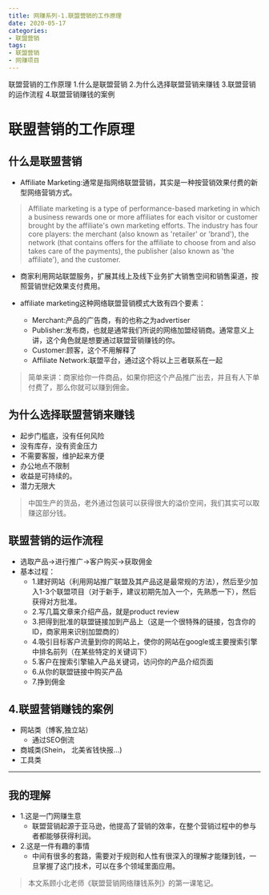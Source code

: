 ```yaml
---
title: 网赚系列-1.联盟营销的工作原理
date: 2020-05-17
categories:
- 联盟营销
tags:
- 联盟营销
- 网赚项目
---
```

联盟营销的工作原理
1.什么是联盟营销
2.为什么选择联盟营销来赚钱
3.联盟营销的运作流程
4.联盟营销赚钱的案例
<!-- more -->
# 联盟营销的工作原理
## 什么是联盟营销
- Affiliate Marketing:通常是指网络联盟营销，其实是一种按营销效果付费的新型网络营销方式。

>  Affiliate marketing is a type of performance-based marketing in which a business rewards one or more affiliates for each visitor or customer brought by the affiliate's own marketing efforts. The industry has four core players: the merchant (also known as 'retailer' or 'brand'), the network (that contains offers for the affiliate to choose from and also takes care of the payments), the publisher (also known as 'the affiliate'), and the customer.

- 商家利用网站联盟服务，扩展其线上及线下业务扩大销售空间和销售渠道，按照营销世纪效果支付费用。

- affiliate marketing这种网络联盟营销模式大致有四个要素：
    - Merchant:产品的广告商，有的也称之为advertiser
    - Publisher:发布商，也就是通常我们所说的网络加盟经销商。通常意义上讲，这个角色就是想要通过联盟营销赚钱的你。
    - Customer:顾客，这个不用解释了
    - Affiliate Network:联盟平台，通过这个将以上三者联系在一起

> 简单来讲：商家给你一件商品，如果你把这个产品推广出去，并且有人下单付费了，那么你就可以赚到佣金。

## 为什么选择联盟营销来赚钱
- 起步门槛底，没有任何风险
- 没有库存，没有资金压力
- 不需要客服，维护起来方便
- 办公地点不限制
- 收益是可持续的。
- 潜力无限大
> 中国生产的货品，老外通过包装可以获得很大的溢价空间，我们其实可以取赚这部分钱。

## 联盟营销的运作流程
- 选取产品->进行推广->客户购买->获取佣金
- 基本过程：
    - 1.建好网站（利用网站推广联盟及其产品这是最常规的方法），然后至少加入1-3个联盟项目（对于新手，建议初期先加入一个，先熟悉一下），然后获得对方批准。
    - 2.写几篇文章来介绍产品，就是product review
    - 3.把得到批准的联盟链接加到产品上（这是一个很特殊的链接，包含你的ID，商家用来识别加盟商的）
    - 4.吸引目标客户流量到你的网站上，使你的网站在google或主要搜索引擎中排名前列（在某些特定的关键词下）
    - 5.客户在搜索引擎输入产品关键词，访问你的产品介绍页面
    - 6.从你的联盟链接中购买产品
    - 7.挣到佣金

## 4.联盟营销赚钱的案例
- 网站类（博客,独立站）
    - 通过SEO倒流
- 商城类(Shein， 北美省钱快报...)
- 工具类

-----
## 我的理解
- 1.这是一门网赚生意
    - 联盟营销起源于亚马逊，他提高了营销的效率，在整个营销过程中的参与者都能够获得利润。
- 2.这是一件有趣的事情
    - 中间有很多的套路，需要对于规则和人性有很深入的理解才能赚到钱，一旦掌握了这门技术，可以在多个领域里面应用。

> 本文系顾小北老师《联盟营销网络赚钱系列》的第一课笔记。
